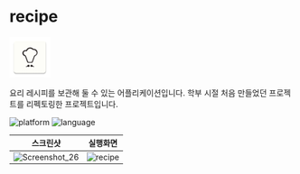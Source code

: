 # recipe

![](https://github.com/hirundos/recipe/blob/master/app/src/main/res/mipmap-hdpi/ic_launcher.png)

요리 레시피를 보관해 둘 수 있는 어플리케이션입니다. 
학부 시절 처음 만들었던 프로젝트를 리펙토링한 프로젝트입니다.

![platform](https://img.shields.io/badge/platform-android-green)
![language](https://img.shields.io/badge/language-java-orange)

|스크린샷|실행화면|
|--------|-------|
|![Screenshot_26](https://user-images.githubusercontent.com/64885411/95821698-58f15100-0d65-11eb-80f4-f490586b93b8.png)|![recipe](https://user-images.githubusercontent.com/64885411/95821804-9d7cec80-0d65-11eb-9dc8-73c6d47dbef7.gif)|

